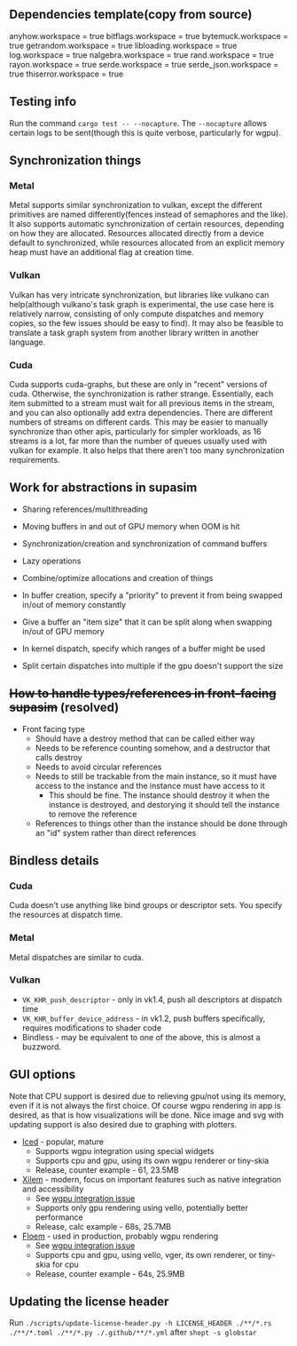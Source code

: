 ## Dependencies template(copy from source)
anyhow.workspace = true
bitflags.workspace = true
bytemuck.workspace = true
getrandom.workspace = true
libloading.workspace = true
log.workspace = true
nalgebra.workspace = true
rand.workspace = true
rayon.workspace = true
serde.workspace = true
serde_json.workspace = true
thiserror.workspace = true

## Testing info
Run the command `cargo test -- --nocapture`. The `--nocapture` allows certain logs to be sent(though this is quite verbose, particularly for wgpu).

## Synchronization things
### Metal
Metal supports similar synchronization to vulkan, except the different primitives are named differently(fences instead of semaphores and the like). It also supports automatic synchronization of certain resources, depending on how they are allocated. Resources allocated directly from a device default to synchronized, while resources allocated from an explicit memory heap must have an additional flag at creation time.
### Vulkan
Vulkan has very intricate synchronization, but libraries like vulkano can help(although vulkano's task graph is experimental, the use case here is relatively narrow, consisting of only compute dispatches and memory copies, so the few issues should be easy to find). It may also be feasible to translate a task graph system from another library written in another language.
### Cuda
Cuda supports cuda-graphs, but these are only in "recent" versions of cuda. Otherwise, the synchronization is rather strange. Essentially, each item submitted to a stream must wait for all previous items in the stream, and you can also optionally add extra dependencies. There are different numbers of streams on different cards. This may be easier to manually synchronize than other apis, particularly for simpler workloads, as 16 streams is a lot, far more than the number of queues usually used with vulkan for example. It also helps that there aren't too many synchronization requirements.

## Work for abstractions in supasim
* Sharing references/multithreading
* Moving buffers in and out of GPU memory when OOM is hit
* Synchronization/creation and synchronization of command buffers
* Lazy operations
* Combine/optimize allocations and creation of things

* In buffer creation, specify a "priority" to prevent it from being swapped in/out of memory constantly
* Give a buffer an "item size" that it can be split along when swapping in/out of GPU memory
* In kernel dispatch, specify which ranges of a buffer might be used
* Split certain dispatches into multiple if the gpu doesn't support the size

## ~~How to handle types/references in front-facing supasim~~ (resolved)
* Front facing type
  * Should have a destroy method that can be called either way
  * Needs to be reference counting somehow, and a destructor that calls destroy
  * Needs to avoid circular references
  * Needs to still be trackable from the main instance, so it must have access to the instance and the instance must have access to it
    * This should be fine. The instance should destroy it when the instance is destroyed, and destorying it should tell the instance to remove the reference
  * References to things other than the instance should be done through an "id" system rather than direct references

## Bindless details
### Cuda
Cuda doesn't use anything like bind groups or descriptor sets. You specify the resources at dispatch time.
### Metal
Metal dispatches are similar to cuda.
### Vulkan
* `VK_KHR_push_descriptor` - only in vk1.4, push all descriptors at dispatch time
* `VK_KHR_buffer_device_address` - in vk1.2, push buffers specifically, requires modifications to shader code
* Bindless - may be equivalent to one of the above, this is almost a buzzword.


## GUI options
Note that CPU support is desired due to relieving gpu/not using its memory, even if it is not always the first choice. Of course wgpu rendering in app is desired, as that is how visualizations will be done. Nice image and svg with updating support is also desired due to graphing with plotters.
* [Iced](https://github.com/iced-rs/iced) - popular, mature
  * Supports wgpu integration using special widgets
  * Supports cpu and gpu, using its own wgpu renderer or tiny-skia
  * Release, counter example - 61, 23.5MB
* [Xilem](https://github.com/linebender/xilem) - modern, focus on important features such as native integration and accessibility
  * See [wgpu integration issue](https://github.com/linebender/xilem/issues/395)
  * Supports only gpu rendering using vello, potentially better performance
  * Release, calc example - 68s, 25.7MB
* [Floem](https://github.com/lapce/floem) - used in production, probably wgpu rendering
  * See [wgpu integration issue](https://github.com/lapce/floem/issues/687)
  * Supports cpu and gpu, using vello, vger, its own renderer, or tiny-skia for cpu
  * Release, counter example - 64s, 25.9MB

## Updating the license header
Run `./scripts/update-license-header.py -h LICENSE_HEADER ./**/*.rs ./**/*.toml ./**/*.py ./.github/**/*.yml` after `shopt -s globstar`